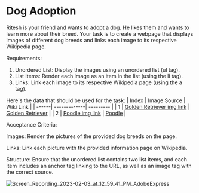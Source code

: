 # Dog Adoption
Ritesh is your friend and wants to adopt a dog. He likes them and wants to learn more about their breed. Your task is to create a webpage that displays images of different dog breeds and links each image to its respective Wikipedia page.

Requirements:
1. Unordered List: Display the images using an unordered list (ul tag).
2. List Items: Render each image as an item in the list (using the li tag).
3. Links: Link each image to its respective Wikipedia page (using the a tag).

Here's the data that should be used for the task:
| Index | Image Source | Wiki Link |
| ------| -------------| --------- |
| 1 | [Golden Retriever img link](https://upload.wikimedia.org/wikipedia/commons/c/cf/BassetHound_profil.jpg) | [Golden Retriever](https://en.wikipedia.org/wiki/Golden_Retriever) |
| 2 | [Poodle img link](https://upload.wikimedia.org/wikipedia/commons/thumb/f/f8/Full_attention_%288067543690%29.jpg/1280px-Full_attention_%288067543690%29.jpg) | [Poodle](https://en.wikipedia.org/wiki/Poodle) |




Acceptance Criteria:   
 
Images: Render the pictures of the provided dog breeds on the page.   

Links: Link each picture with the provided information page on Wikipedia.   

Structure: Ensure that the unordered list contains two list items, and each item includes an anchor tag linking to the URL, as well as an image tag with the correct source.       

![Screen_Recording_2023-02-03_at_12_59_41_PM_AdobeExpress](https://github.com/Bapanapalli-Sateesh/Dog-Adoption/assets/140993503/68c725ae-5dc5-49f5-9345-b77a01e20862)

